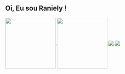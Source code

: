 ##  Oi, Eu sou Raniely !

<a href="https://github.com/ranielyxs/github-readme-stats">
  <img height=160 align="center" src="https://github-readme-stats.vercel.app/api?username=ranielyxs&show_icons=true&theme=radical" />
</a>
<a href="https://github.com/ranielyxs/convoychat">
  <img height=160 align="center" src="https://github-readme-stats.vercel.app/api/top-langs?username=ranielyxs&layout=compact&langs_count=8&card_width=320" />
</a>

<a href="https://github.com/ranielyxs/github-readme-stats">
  <img align="center" src="https://github-readme-stats.vercel.app/api/pin/?username=ranielyxs&repo=CDD4.0-Java" />
</a>
<a href="https://github.com/ranielyxs/convoychat">
  <img align="center" src="https://github-readme-stats.vercel.app/api/pin/?username=ranielyxs&repo=CDD4.0-Python" />
</a>

